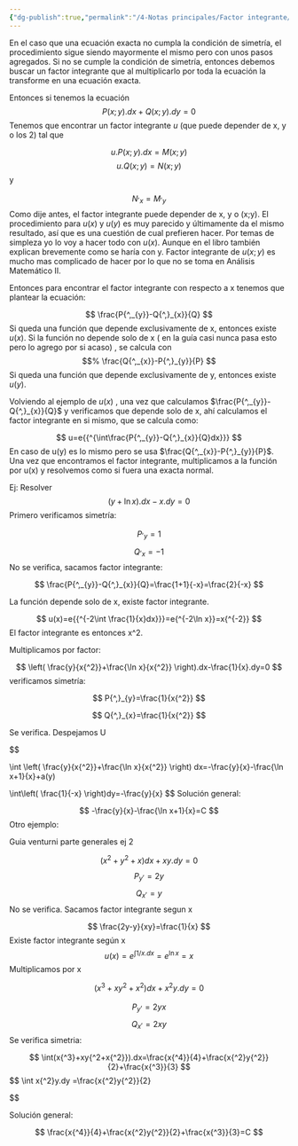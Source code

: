 ```yaml
---
{"dg-publish":true,"permalink":"/4-Notas principales/Factor integrante/"}
---
```


En el caso que una ecuación exacta no cumpla la condición de simetría, el procedimiento sigue siendo mayormente el mismo pero con unos pasos agregados. Si no se cumple la condición de simetría, entonces debemos buscar un factor integrante que al multiplicarlo por toda la ecuación la transforme en una ecuación exacta. 

Entonces si tenemos la ecuación  
$$
P(x;y).dx+Q(x;y).dy=0
$$
Tenemos que encontrar un factor integrante $u$ (que puede depender de x, y o los 2) tal que 


$$
u.P(x;y).dx=M(x;y) 
$$
$$
u.Q(x;y)=N(x;y)
$$
y 

$$
N{^,}_{x}=M{^,}_{y}
$$
Como dije antes, el factor integrante puede depender de x, y o (x;y). El procedimiento para $u(x)$ y $u(y)$ es muy parecido y últimamente da el mismo resultado, así que es una cuestión de cual prefieren hacer. Por temas de simpleza yo lo voy  a hacer todo con $u(x)$. Aunque en el libro también explican brevemente como se haría con y.  Factor integrante de $u(x;y)$ es mucho mas complicado de hacer por lo que no se toma en Análisis Matemático II. 

Entonces para encontrar el factor integrante con respecto a x tenemos que plantear la ecuación:

$$
\frac{P{^,_{y}}-Q{^,}_{x}}{Q}
$$
Si queda una función que depende exclusivamente de x, entonces existe $u(x)$. Si la función no depende solo de x ( en la  guía casi nunca pasa esto pero lo agrego por si acaso) , se calcula con
$$
$$
$$%
\frac{Q{^,_{x}}-P{^,}_{y}}{P}
$$
Si queda una función que depende exclusivamente de y, entonces existe $u(y)$.

Volviendo al ejemplo de $u(x)$ , una vez que calculamos $\frac{P{^,_{y}}-Q{^,}_{x}}{Q}$ y verificamos que depende solo de x, ahí calculamos el factor integrante en si mismo, que se calcula como:

$$
u=e{{^{\int\frac{P{^,_{y}}-Q{^,}_{x}}{Q}dx}}}
$$
En caso de u(y) es lo mismo pero se usa $\frac{Q{^,_{x}}-P{^,}_{y}}{P}$. Una vez que encontramos el factor integrante, multiplicamos a la función por u(x) y resolvemos como si fuera una exacta normal. 

Ej: Resolver
$$
(y+\ln x).dx-x.dy=0
$$
Primero verificamos simetría:

$$
P{^,}_{y}=1
$$
$$
Q{^,}_{x}=-1
$$
No se verifica, sacamos factor integrante:

$$
\frac{P{^,_{y}}-Q{^,}_{x}}{Q}=\frac{1+1}{-x}=\frac{2}{-x}
$$

La función depende solo de x, existe factor integrante. 

$$
u(x)=e{{^{-2\int \frac{1}{x}dx}}}=e{^{-2\ln x}}=x{^{-2}}
$$
El factor integrante es entonces x^2. 

Multiplicamos por factor:

$$
\left( \frac{y}{x{^2}}+\frac{\ln x}{x{^2}} \right).dx-\frac{1}{x}.dy=0
$$
verificamos simetría:

$$
P{^,}_{y}=\frac{1}{x{^2}}
$$


$$
Q{^,}_{x}=\frac{1}{x{^2}}
$$

Se verifica. Despejamos U

$$

\int \left( \frac{y}{x{^2}}+\frac{\ln x}{x{^2}} \right) dx=-\frac{y}{x}-\frac{\ln x+1}{x}+a(y)

$$
$$
\int\left( \frac{1}{-x} \right)dy=-\frac{y}{x}
$$
Solución general:


$$
-\frac{y}{x}-\frac{\ln x+1}{x}=C
$$
Otro ejemplo:

Guia venturni parte generales ej 2

$$
(x{^2}+y{^2+x})dx+xy.dy=0
$$
$$
P{^,_{y}}=2y
$$
$$
Q{^,_{x}}=y
$$
No se verifica. Sacamos factor integrante segun x

$$
\frac{2y-y}{xy}=\frac{1}{x}
$$
Existe factor integrante según x
$$
u(x)=e{{^{\int1/x.dx}}}=e{{{{^{\ln x}}}}}=x
$$
Multiplicamos por x

$$
$$
$$
(x{^3}+xy{^2+x{^2}})dx+x{^2}y.dy=0
$$

$$
P{^,_{y}}=2yx
$$
$$
Q{^,_{x}}=2xy
$$
Se verifica simetria:

$$
\int(x{^3}+xy{^2+x{^2}}).dx=\frac{x{^4}}{4}+\frac{x{^2}y{^2}}{2}+\frac{x{^3}}{3}
$$
$$
\int x{^2}y.dy =\frac{x{^2}y{^2}}{2}

$$

Solución general:

$$
\frac{x{^4}}{4}+\frac{x{^2}y{^2}}{2}+\frac{x{^3}}{3}=C
$$
